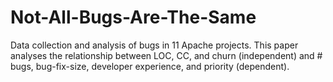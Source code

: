 # Not-All-Bugs-Are-The-Same
Data collection and analysis of bugs in 11 Apache projects. This paper analyses the relationship between LOC, CC, and churn (independent) and # bugs, bug-fix-size, developer experience, and priority (dependent).

